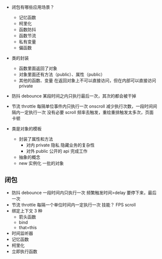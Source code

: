 - 闭包有哪些应用场景？

  - 记忆函数
  - 柯里化
  - 函数防抖
  - 函数节流
  - 私有变量
  - 偏函数

- 类的封装

  - 函数里面返回了对象
  - 对象里面还有方法（public）、属性（public）
  - 其他的函数、变量 在返回对象上不可以直接访问，但在内部可以直接访问 private

- 防抖 debounce
  某段时间之内只执行最后一次，其次的都会被干掉

- 节流 throttle
  每隔单位事件内只执行一次 onscroll 减少执行次数，一段时间间隔内一定执行一次
  没有必要 scroll 频率去触发，重绘重排触发太多次，页面卡顿

- 类是对象的模板
  - 封装了属性和方法
    - 对内 private 隐私 隐藏业务的复杂性
    - 对外 public 公开的 api 完成工作
  - 抽象的概念
  - new 实例化 一批的对象

## 闭包

- 防抖 debounce
  一段时间内只执行一次
  频繁触发时间>delay 要停下来，最后一次
- 节流 throttle
  每隔一个单位时间内一定执行一次
  技能？ FPS
  scroll
- 绑定上下文
  3 种
  - 箭头函数
  - bind
  - that=this
- 时间监听器
- 记忆函数
- 柯里化
- 立即执行函数

